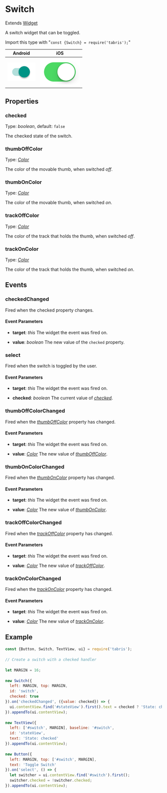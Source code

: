 ---
---
# Switch

Extends [Widget](Widget.md)

A switch widget that can be toggled.

Import this type with "`const {Switch} = require('tabris');`"

Android | iOS
--- | ---
![Switch on Android](img/android/Switch.png) | ![Switch on iOS](img/ios/Switch.png)

## Properties

### checked


Type: *boolean*, default: `false`

The checked state of the switch.

### thumbOffColor


Type: *[Color](../types.md#color)*

The color of the movable thumb, when switched *off*.

### thumbOnColor


Type: *[Color](../types.md#color)*

The color of the movable thumb, when switched *on*.

### trackOffColor


Type: *[Color](../types.md#color)*

The color of the track that holds the thumb, when switched *off*.

### trackOnColor


Type: *[Color](../types.md#color)*

The color of the track that holds the thumb, when switched *on*.


## Events

### checkedChanged

Fired when the checked property changes.

#### Event Parameters 
- **target**: *this*
    The widget the event was fired on.

- **value**: *boolean*
    The new value of the `checked` property.


### select

Fired when the switch is toggled by the user.

#### Event Parameters 
- **target**: *this*
    The widget the event was fired on.

- **checked**: *boolean*
    The current value of *[checked](#checked)*.


### thumbOffColorChanged

Fired when the [*thumbOffColor*](#thumbOffColor) property has changed.

#### Event Parameters 
- **target**: *this*
    The widget the event was fired on.

- **value**: *[Color](../types.md#color)*
    The new value of [*thumbOffColor*](#thumbOffColor).


### thumbOnColorChanged

Fired when the [*thumbOnColor*](#thumbOnColor) property has changed.

#### Event Parameters 
- **target**: *this*
    The widget the event was fired on.

- **value**: *[Color](../types.md#color)*
    The new value of [*thumbOnColor*](#thumbOnColor).


### trackOffColorChanged

Fired when the [*trackOffColor*](#trackOffColor) property has changed.

#### Event Parameters 
- **target**: *this*
    The widget the event was fired on.

- **value**: *[Color](../types.md#color)*
    The new value of [*trackOffColor*](#trackOffColor).


### trackOnColorChanged

Fired when the [*trackOnColor*](#trackOnColor) property has changed.

#### Event Parameters 
- **target**: *this*
    The widget the event was fired on.

- **value**: *[Color](../types.md#color)*
    The new value of [*trackOnColor*](#trackOnColor).





## Example
```js
const {Button, Switch, TextView, ui} = require('tabris');

// Create a switch with a checked handler

let MARGIN = 16;

new Switch({
  left: MARGIN, top: MARGIN,
  id: 'switch',
  checked: true
}).on('checkedChanged', ({value: checked}) => {
  ui.contentView.find('#stateView').first().text = checked ? 'State: checked' : 'State: unchecked';
}).appendTo(ui.contentView);

new TextView({
  left: ['#switch', MARGIN], baseline: '#switch',
  id: 'stateView',
  text: 'State: checked'
}).appendTo(ui.contentView);

new Button({
  left: MARGIN, top: ['#switch', MARGIN],
  text: 'Toggle Switch'
}).on('select', () => {
  let switcher = ui.contentView.find('#switch').first();
  switcher.checked = !switcher.checked;
}).appendTo(ui.contentView);
```
